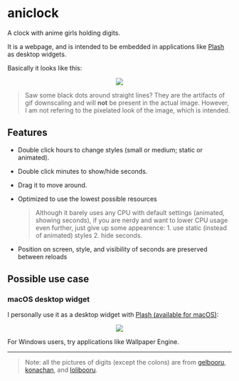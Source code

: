# aniclock

A clock with anime girls holding digits. 

It is a webpage, and is intended to be embedded in applications like [Plash](https://github.com/sindresorhus/Plash) as desktop widgets.

Basically it looks like this:

<p align="center" style="image-rendering: pixelated;">
  <img src="readme-assets/example.gif" />
</p>

> Saw some black dots around straight lines? They are the artifacts of gif downscaling and will **not** be present in the actual image. However, I am not refering to the pixelated look of the image, which is intended.

## Features

- Double click hours to change styles (small or medium; static or animated).

- Double click minutes to show/hide seconds.

- Drag it to move around.

- Optimized to use the lowest possible resources

  > Although it barely uses any CPU with default settings (animated, showing seconds), if you are nerdy and want to lower CPU usage even further, just give up some appearence: 1. use static (instead of animated) styles 2. hide seconds.

- Position on screen, style, and visibility of seconds are preserved between reloads

## Possible use case

### macOS desktop widget

I personally use it as a desktop widget with [Plash (available for macOS)](https://github.com/sindresorhus/Plash):

<p align="center" style="image-rendering: pixelated;">
  <img src="readme-assets/macos-widget.gif" />
</p>

For Windows users, try applications like Wallpaper Engine.

---

>  Note: all the pictures of digits (except the colons) are from [gelbooru](https://gelbooru.com), [konachan](https://konachan.com), and [lolibooru](https://lolibooru.moe).

